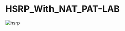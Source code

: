 # HSRP_With_NAT_PAT-LAB

![hsrp](https://github.com/user-attachments/assets/459f5a0b-e45e-43d6-996e-cf780974dcd0)
